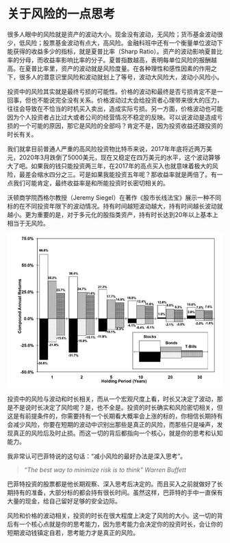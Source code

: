 # 关于风险的一点思考



很多人眼中的风险就是资产的波动大小。现金没有波动，无风险；货币基金波动很少，低风险；股票基金波动有点大，高风险。金融科班中还有一个衡量单位波动下能获得的收益多少的指标，就是夏普比率（Sharp Ratio）。资产的波动影响夏普比率的分母，而收益率影响比率的分子。夏普指数越高，表明每单位风险的报酬越高。在夏普比率里，资产的波动就是风险度量。在各种理性和感性因素的作用之下，很多人的潜意识里风险和波动就划上了等号，波动大风险大，波动小风险小。

投资中的风险其实就是最终亏损的可能性。价格的波动和最终是否亏损肯定不是一回事，但也不能说完全没有关系。价格波动过大会给投资者心理带来很大的压力，往往会导致在不恰当的时机买入卖出，造成实际亏损。另一方面，价格波动也可能因为个人投资者占比过大或者公司的经营情况不稳定的反映。可以说波动是造成亏损的一个可能的原因，那它是风险的全部吗？肯定不是，因为投资收益还跟投资的时长有关。

我们就拿目前普通人严重的高风险投资物比特币来说，2017年年底将近两万美元，2020年3月跌倒了5000美元，现在又稳定在四万美元的水平，这个波动算够大了吧。如果我的钱只能投资两三年，在2017年的高点买入也就意味着极大的风险，最差会缩水四分之三。可是如果我能投资五年呢？那收益率就是两倍了。有一点我们可能肯定，最终收益率是和所能投资时长密切相关的。

沃顿商学院西格尔教授（Jeremy Siegel）在著作《股市长线法宝》展示一种不同标的在不同投资年限下的波动情况。持有时间越短波动越大，持有时间越长波动就越小。更为重要的是，对于多元化的股指类资产，持有时长达到20年以上基本上相当于无风险。

 ![image-20220403185900183](images/image-20220403185900183.png)

投资中的风险与波动和时长相关，而从一个宏观尺度上看，时长又决定了波动，那是不是说时长决定了风险呢？是，也不全是。投资的时长确实和风险密切相关，但这是有前提条件的，你需要持有一个长期看大概率会上涨的标的，你相信长期持有会减少风险，你要在短期的波动中识别出那些是真正的风险，而那些只是噪声，发现真正的风险后及时止损。而这一切的背后都指向一个核心，就是你的思考和认知能力。

我非常认可巴菲特说的这句话：“减小风险的最好办法是深入思考”。

> *“The best way to minimize risk is to think” Warren Buffett*

巴菲特投资的股票都是他长期观察、深入思考后决定的。而且买入之前就做好了长期持有的准备，大部分标的都会持有很长时间。虽然这样，巴菲特的手中一直保有大量的现金，给自己留好足够的安全边际。

风险和价格的波动相关，投资的时长在很大程度上决定了风险的大小。这一切的背后有一个核心点就是你的思考能力，因为思考能力会决定你的投资时长，会让你的短期波动钱镇定自若，思考能力才是真正的风险。

